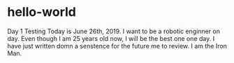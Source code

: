 # hello-world
Day 1 Testing
Today is June 26th, 2019. I want to be a robotic enginner on day. Even though I am 25 years old now, I will be the best one one day.
I have just written domn a senstence for the future me to review. I am the Iron Man.
